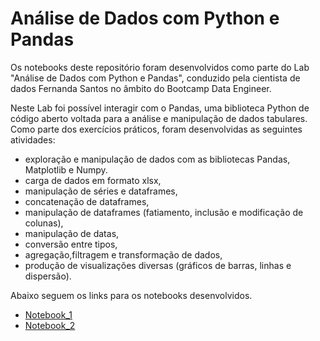 # Análise de Dados com Python e Pandas
Os notebooks deste repositório foram desenvolvidos como parte do Lab "Análise de Dados com Python e Pandas", conduzido pela cientista de dados Fernanda Santos no âmbito do Bootcamp Data Engineer.

Neste Lab foi possível interagir com o Pandas, uma biblioteca Python de código aberto voltada para a análise e manipulação de dados tabulares. Como parte dos exercícios práticos, foram desenvolvidas as seguintes atividades:
- exploração e manipulação de dados com as bibliotecas Pandas, Matplotlib e Numpy.
- carga de dados em formato xlsx,
- manipulação de séries e dataframes,
- concatenação de dataframes,
- manipulação de dataframes (fatiamento, inclusão e modificação de colunas),
- manipulação de datas,
- conversão entre tipos,
- agregação,filtragem e transformação de dados,
- produção de visualizações diversas (gráficos de barras, linhas e dispersão).

Abaixo seguem os links para os notebooks desenvolvidos.
- [Notebook_1](./notebooks/notebook_1.ipynb)
- [Notebook_2](./notebooks/notebook_2.ipynb)